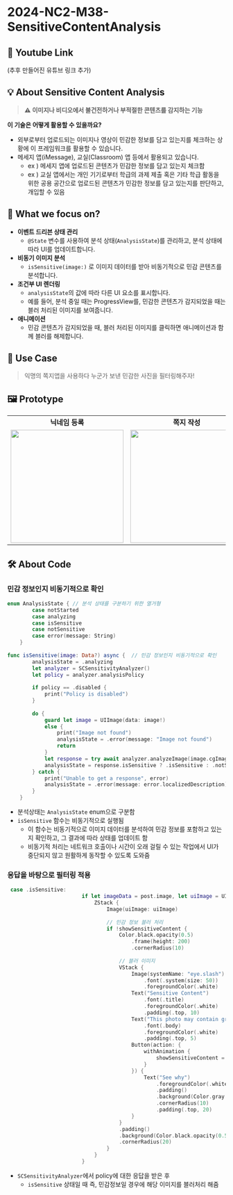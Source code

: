 # 2024-NC2-M38-SensitiveContentAnalysis
## 🎥 Youtube Link
(추후 만들어진 유튜브 링크 추가)

## 💡 About Sensitive Content Analysis
> **⚠️ 이미지나 비디오에서 불건전하거나 부적절한 콘텐츠를 감지하는 기능**

**이 기술은 어떻게 활용할 수 있을까요?**
> 
- 외부로부터 업로드되는 이미지나 영상이 민감한 정보를 담고 있는지를 체크하는 상황에 이 프레임워크를 활용할 수 있습니다.
- 메세지 앱(iMessage), 교실(Classroom) 앱 등에서 활용되고 있습니다.
    - ex ) 메세지 앱에 업로드된 콘텐츠가 민감한 정보를 담고 있는지 체크함
    - ex ) 교실 앱에서는 개인 기기로부터 학급의 과제 제출 혹은 기타 학급 활동을 위한 공용 공간으로
    업로드된 콘텐츠가 민감한 정보를 담고 있는지를 판단하고, 개입할 수 있음

## 🎯 What we focus on?
- **이벤트 드리븐 상태 관리**
    - `@State` 변수를 사용하여 분석 상태(`AnalysisState`)를 관리하고, 분석 상태에 따라 UI를 업데이트합니다.
- **비동기 이미지 분석**
    - `isSensitive(image:)` 로 이미지 데이터를 받아 비동기적으로 민감 콘텐츠를 분석합니다.
- **조건부 UI 렌더링**
    - `analysisState`의 값에 따라 다른 UI 요소를 표시합니다.
    - 예를 들어, 분석 중일 때는 ProgressView를, 민감한 콘텐츠가 감지되었을 때는 블러 처리된 이미지를 보여줍니다.
- **애니메이션**
    - 민감 콘텐츠가 감지되었을 때, 블러 처리된 이미지를 클릭하면 애니메이션과 함께 블러를 해제합니다.

## 💼 Use Case
> 익명의 쪽지앱을 사용하다 누군가 보낸 민감한 사진을 필터링해주자!

## 🖼️ Prototype

<table>
  <tbody>
    <tr>
      <td colspan="1" align="center"><b>닉네임 등록</b></td>
      <td colspan="1" align="center"><b>쪽지 작성</b></td>
      <td colspan="1" align="center"><b>받은 쪽지함</b></td>
      <td colspan="1" align="center"><b>민감 정보 필터링</b></td>
    </tr>
    <tr>
      <td align="center"><img src="https://github.com/DeveloperAcademy-POSTECH/2024-NC2-M38-SensitiveContentAnalysis/assets/64794813/4752b940-733d-405c-a9c0-001cf48159e0" width="260px;" alt=""/></td>
      <td align="center"><img src="https://github.com/DeveloperAcademy-POSTECH/2024-NC2-M38-SensitiveContentAnalysis/assets/64794813/cfc11098-dfa8-48d3-9fe9-7a707bd44470" width="260px;" alt=""/></td>
      <td align="center"><img src="https://github.com/DeveloperAcademy-POSTECH/2024-NC2-M38-SensitiveContentAnalysis/assets/64794813/86161290-bd3b-4649-9dc3-83a825846f64" width="260px;" alt=""/></td>
      <td align="center"><img src="https://github.com/DeveloperAcademy-POSTECH/2024-NC2-M38-SensitiveContentAnalysis/assets/64794813/856f8183-a6e8-44c2-8ece-e559c5217732" width="260px;" alt=""/></td>
    </tr>
  </tbody>
</table>

## 🛠️ About Code
### 민감 정보인지 비동기적으로 확인

```swift
enum AnalysisState { // 분석 상태를 구분하기 위한 열거형
        case notStarted
        case analyzing
        case isSensitive
        case notSensitive
        case error(message: String)
    }
    
func isSensitive(image: Data?) async {  // 민감 정보인지 비동기적으로 확인
        analysisState = .analyzing
        let analyzer = SCSensitivityAnalyzer()
        let policy = analyzer.analysisPolicy
        
        if policy == .disabled {
            print("Policy is disabled")
        }
        
        do {
            guard let image = UIImage(data: image!)
            else {
                print("Image not found")
                analysisState = .error(message: "Image not found")
                return
            }
            let response = try await analyzer.analyzeImage(image.cgImage!)
            analysisState = response.isSensitive ? .isSensitive : .notSensitive
        } catch {
            print("Unable to get a response", error)
            analysisState = .error(message: error.localizedDescription)
        }
    }
```

- 분석상태는 `AnalysisState` enum으로 구분함
- `isSensitive` 함수는 비동기적으로 실행됨
    - 이 함수는 비동기적으로 이미지 데이터를 분석하여 민감 정보를 포함하고 있는지 확인하고, 그 결과에 따라 상태를 업데이트 함
    - 비동기적 처리는 네트워크 호출이나 시간이 오래 걸릴 수 있는 작업에서 UI가 중단되지 않고 원활하게 동작할 수 있도록 도와줌

### 응답을 바탕으로 필터링 적용
```swift
 case .isSensitive:
                        if let imageData = post.image, let uiImage = UIImage(data: imageData) {
                            ZStack {
                                Image(uiImage: uiImage)
                                
                                // 민감 정보 블러 처리
                                if !showSensitiveContent {
                                    Color.black.opacity(0.5)
                                        .frame(height: 200)
                                        .cornerRadius(10)
                                    
                                    // 블러 이미지
                                    VStack {
                                        Image(systemName: "eye.slash")
                                            .font(.system(size: 50))
                                            .foregroundColor(.white)
                                        Text("Sensitive Content")
                                            .font(.title)
                                            .foregroundColor(.white)
                                            .padding(.top, 10)
                                        Text("This photo may contain graphic or violent content.")
                                            .font(.body)
                                            .foregroundColor(.white)
                                            .padding(.top, 5)
                                        Button(action: {
                                            withAnimation {
                                                showSensitiveContent = true
                                            }
                                        }) {
                                            Text("See why")
                                                .foregroundColor(.white)
                                                .padding()
                                                .background(Color.gray.opacity(0.7))
                                                .cornerRadius(10)
                                                .padding(.top, 20)
                                        }
                                    }
                                    .padding()
                                    .background(Color.black.opacity(0.5))
                                    .cornerRadius(20)
                                }
                            }
                        }
```

- `SCSensitivityAnalyzer`에서 policy에 대한 응답을 받은 후
    - `isSensitive` 상태일 때 즉, 민감정보일 경우에 해당 이미지를 블러처리 해줌

